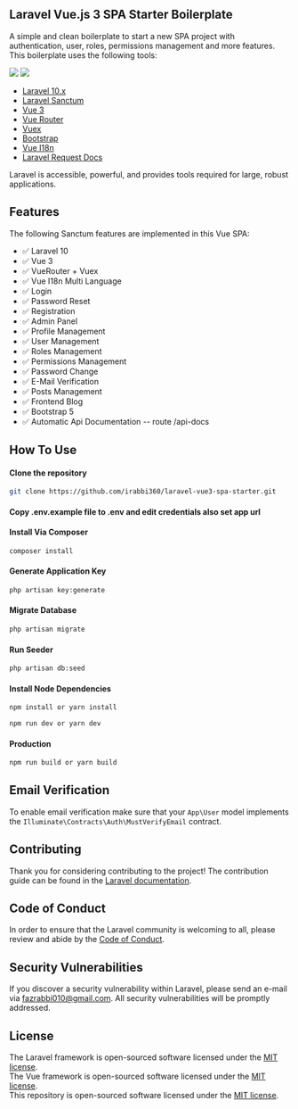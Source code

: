 ## Laravel Vue.js 3 SPA Starter Boilerplate

A simple and clean boilerplate to start a new SPA project with authentication, user, roles, permissions management and more features. This boilerplate uses the following tools:

[![](https://img.shields.io/badge/vue.js-v3.3-04C690.svg)](https://vuejs.org)
[![](https://img.shields.io/badge/Laravel-v10.26.2-ff2e21.svg)](https://laravel.com)


- [Laravel 10.x](https://github.com/laravel/laravel)
- [Laravel Sanctum](https://laravel.com/docs/10.x/sanctum)
- [Vue 3](https://github.com/vuejs/vue)
- [Vue Router](https://router.vuejs.org/)
- [Vuex](https://vuex.vuejs.org/)
- [Bootstrap](https://getbootstrap.com/)
- [Vue I18n](https://vue-i18n.intlify.dev)
- [Laravel Request Docs](https://github.com/rakutentech/laravel-request-docs)

Laravel is accessible, powerful, and provides tools required for large, robust applications.

## Features

The following Sanctum features are implemented in this Vue SPA:

- ✅ Laravel 10
- ✅ Vue 3
- ✅ VueRouter + Vuex
- ✅ Vue I18n Multi Language
- ✅ Login
- ✅ Password Reset
- ✅ Registration
- ✅ Admin Panel
- ✅ Profile Management
- ✅ User Management
- ✅ Roles Management
- ✅ Permissions Management
- ✅ Password Change
- ✅ E-Mail Verification
- ✅ Posts Management
- ✅ Frontend Blog
- ✅ Bootstrap 5
- ✅ Automatic Api Documentation  -- route  /api-docs

## How To Use
#### Clone the repository

```bash
git clone https://github.com/irabbi360/laravel-vue3-spa-starter.git
```

#### Copy .env.example file to .env and edit credentials also set app url

#### Install Via Composer

```bash
composer install
```

#### Generate Application Key

```bash
php artisan key:generate
```

#### Migrate Database

```bash
php artisan migrate
```

#### Run Seeder

```bash
php artisan db:seed
```

#### Install Node Dependencies

```bash
npm install or yarn install

npm run dev or yarn dev
```
#### Production

```bash
npm run build or yarn build
```

## Email Verification

To enable email verification make sure that your `App\User` model implements the `Illuminate\Contracts\Auth\MustVerifyEmail` contract.

## Contributing

Thank you for considering contributing to the project! The contribution guide can be found in the [Laravel documentation](https://laravel.com/docs/contributions).

## Code of Conduct

In order to ensure that the Laravel community is welcoming to all, please review and abide by the [Code of Conduct](https://laravel.com/docs/contributions#code-of-conduct).

## Security Vulnerabilities

If you discover a security vulnerability within Laravel, please send an e-mail via [fazrabbi010@gmail.com](mailto:fazrabbi010@gmail.com). All security vulnerabilities will be promptly addressed.

## License

The Laravel framework is open-sourced software licensed under the [MIT license](https://opensource.org/licenses/MIT).    
The Vue framework is open-sourced software licensed under the [MIT license](https://opensource.org/licenses/MIT).    
This repository is open-sourced software licensed under the [MIT license](https://opensource.org/licenses/MIT). 
